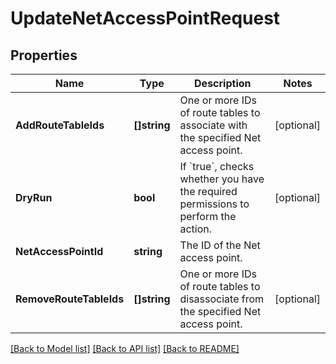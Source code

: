 # UpdateNetAccessPointRequest

## Properties

Name | Type | Description | Notes
------------ | ------------- | ------------- | -------------
**AddRouteTableIds** | **[]string** | One or more IDs of route tables to associate with the specified Net access point. | [optional] 
**DryRun** | **bool** | If &#x60;true&#x60;, checks whether you have the required permissions to perform the action. | [optional] 
**NetAccessPointId** | **string** | The ID of the Net access point. | 
**RemoveRouteTableIds** | **[]string** | One or more IDs of route tables to disassociate from the specified Net access point. | [optional] 

[[Back to Model list]](../README.md#documentation-for-models) [[Back to API list]](../README.md#documentation-for-api-endpoints) [[Back to README]](../README.md)


